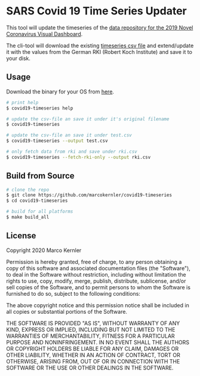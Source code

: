 # SARS Covid 19 Time Series Updater

This tool will update the timeseries of the [data repository for the 2019 Novel Coronavirus Visual Dashboard](https://github.com/CSSEGISandData/COVID-19).
 
The cli-tool will download the existing [timeseries csv file](https://github.com/CSSEGISandData/COVID-19/blob/master/csse_covid_19_data/csse_covid_19_time_series/time_series_19-covid-Confirmed.csv) and extend/update it with the values from the German RKI (Robert Koch Institute) and save it to your disk.

## Usage

Download the binary for your OS from [here](https://github.com/marcokernler/covid19-timeseries/releases).

```bash
# print help
$ covid19-timeseries help

# update the csv-file an save it under it's original filename
$ covid19-timeseries

# update the csv-file an save it under test.csv
$ covid19-timeseries --output test.csv

# only fetch data from rki and save under rki.csv
$ covid19-timeseries --fetch-rki-only --output rki.csv
```

## Build from Source
```bash
# clone the repo
$ git clone https://github.com/marcokernler/covid19-timeseries
$ cd covid19-timeseries

# build for all platforms
$ make build_all
```

## License
Copyright 2020 Marco Kernler

Permission is hereby granted, free of charge, to any person obtaining a copy of this software and associated documentation files (the "Software"), to deal in the Software without restriction, including without limitation the rights to use, copy, modify, merge, publish, distribute, sublicense, and/or sell copies of the Software, and to permit persons to whom the Software is furnished to do so, subject to the following conditions:

The above copyright notice and this permission notice shall be included in all copies or substantial portions of the Software.

THE SOFTWARE IS PROVIDED "AS IS", WITHOUT WARRANTY OF ANY KIND, EXPRESS OR IMPLIED, INCLUDING BUT NOT LIMITED TO THE WARRANTIES OF MERCHANTABILITY, FITNESS FOR A PARTICULAR PURPOSE AND NONINFRINGEMENT. IN NO EVENT SHALL THE AUTHORS OR COPYRIGHT HOLDERS BE LIABLE FOR ANY CLAIM, DAMAGES OR OTHER LIABILITY, WHETHER IN AN ACTION OF CONTRACT, TORT OR OTHERWISE, ARISING FROM, OUT OF OR IN CONNECTION WITH THE SOFTWARE OR THE USE OR OTHER DEALINGS IN THE SOFTWARE.

